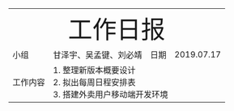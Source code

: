<center>
	<table>
		<tr>
			<td colspan="4">
			<center>
			<font size=12px>工作日报</font>
			</center>
		</td>
		</tr>
	    <tr>
		    <td >小组</td>  
		    <td >甘泽宇、吴孟键、刘必靖</td>  
		    <td >日期</td>  
		    <td >2019.07.17</td>  
	    </tr>
	    <tr>
		    <td >工作内容</td>  
	        <td colspan="3">
			1. 整理新版本概要设计<br/>
			2. 拟出每周日程安排表<br/>
			3. 搭建外卖用户移动端开发环境<br/>   
		    </td>
	    </tr>
	</table>
</center>

<!--stackedit_data:
eyJoaXN0b3J5IjpbMTkwMjI3OTMxNV19
-->